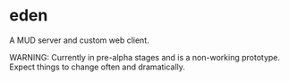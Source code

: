 # eden
A MUD server and custom web client.

WARNING: Currently in pre-alpha stages and is a non-working prototype. Expect things to change often and dramatically.
